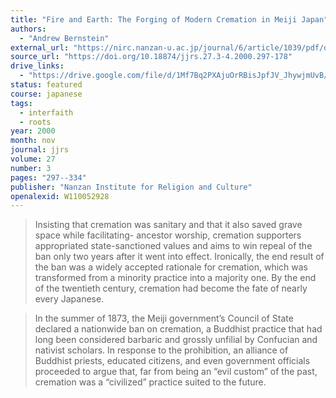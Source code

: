 ```yaml
---
title: "Fire and Earth: The Forging of Modern Cremation in Meiji Japan"
authors:
  - "Andrew Bernstein"
external_url: "https://nirc.nanzan-u.ac.jp/journal/6/article/1039/pdf/download"
source_url: "https://doi.org/10.18874/jjrs.27.3-4.2000.297-178"
drive_links:
  - "https://drive.google.com/file/d/1Mf7Bq2PXAjuOrRBisJpfJV_JhywjmUvB/view?usp=drivesdk"
status: featured
course: japanese
tags:
  - interfaith
  - roots
year: 2000
month: nov
journal: jjrs
volume: 27
number: 3
pages: "297--334"
publisher: "Nanzan Institute for Religion and Culture"
openalexid: W110052928
---
```


> Insisting that cremation was sanitary and that it also saved grave space while facilitating- ancestor worship, cremation supporters appropriated state-sanctioned values and aims to win repeal of the ban only two years after it went into effect.
> Ironically, the end result of the ban was a widely accepted rationale for cremation, which was transformed from a minority practice into a majority one.
> By the end of the twentieth century, cremation had become the fate of nearly every Japanese.

> In the summer of 1873, the Meiji government’s Council of State declared a nationwide ban on cremation, a Buddhist practice that had long been con­sidered barbaric and grossly unfilial by Confucian and nativist scholars.
> In response to the prohibition, an alliance of Buddhist priests, educated cit­izens, and even government officials proceeded to argue that, far from being an “evil custom” of the past, cremation was a “civilized” practice suited to the future.
